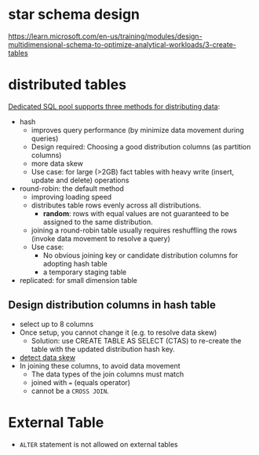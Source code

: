 # star schema design
https://learn.microsoft.com/en-us/training/modules/design-multidimensional-schema-to-optimize-analytical-workloads/3-create-tables


# distributed tables
[Dedicated SQL pool supports three methods for distributing data](https://learn.microsoft.com/en-us/azure/synapse-analytics/sql-data-warehouse/sql-data-warehouse-tables-distribute#what-is-a-distributed-table):
- hash
  - improves query performance (by minimize data movement during queries)
  - Design required: Choosing a good distribution columns (as partition columns)
  - more data skew
  - Use case: for large  (>2GB) fact tables with heavy write (insert, update and delete) operations
- round-robin: the default method
  - improving loading speed
  - distributes table rows evenly across all distributions.
    - **random**: rows with equal values are not guaranteed to be assigned to the same distribution.
  - joining a round-robin table usually requires reshuffling the rows (invoke data movement to resolve a query)
  - Use case:
    - No obvious joining key or candidate distribution columns for adopting hash table
    - a temporary staging table
- replicated: for small dimension table
## Design distribution columns in hash table
- select up to 8 columns
- Once setup, you cannot change it (e.g. to resolve data skew)
  - Solution: use CREATE TABLE AS SELECT (CTAS) to re-create the table with the updated distribution hash key.
- [detect data skew](https://learn.microsoft.com/en-us/azure/synapse-analytics/sql-data-warehouse/sql-data-warehouse-tables-distribute#determine-if-the-table-has-data-skew)
- In joining these columns, to avoid data movement
  - The data types of the join columns must match
  - joined with `=` (equals operator)
  - cannot be a `CROSS JOIN`.

# External Table
- `ALTER` statement is not allowed on external tables
